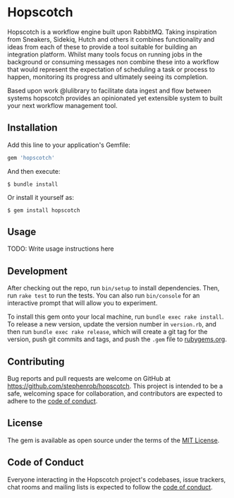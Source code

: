 # Hopscotch

Hopscotch is a workflow engine built upon RabbitMQ. Taking inspiration from Sneakers, Sidekiq, Hutch and others it combines functionality and ideas from each of these to provide a tool suitable for building an integration platform. Whilst many tools focus on running jobs in the background or consuming messages non combine these into a workflow that would represent the expectation of scheduling a task or process to happen, monitoring its progress and ultimately seeing its completion.

Based upon work @lulibrary to facilitate data ingest and flow between systems hopscotch provides an opinionated yet extensible system to built your next workflow management tool.

## Installation

Add this line to your application's Gemfile:

```ruby
gem 'hopscotch'
```

And then execute:

    $ bundle install

Or install it yourself as:

    $ gem install hopscotch

## Usage

TODO: Write usage instructions here

## Development

After checking out the repo, run `bin/setup` to install dependencies. Then, run `rake test` to run the tests. You can also run `bin/console` for an interactive prompt that will allow you to experiment.

To install this gem onto your local machine, run `bundle exec rake install`. To release a new version, update the version number in `version.rb`, and then run `bundle exec rake release`, which will create a git tag for the version, push git commits and tags, and push the `.gem` file to [rubygems.org](https://rubygems.org).

## Contributing

Bug reports and pull requests are welcome on GitHub at https://github.com/stephenrob/hopscotch. This project is intended to be a safe, welcoming space for collaboration, and contributors are expected to adhere to the [code of conduct](https://github.com/stephenrob/hopscotch/blob/master/CODE_OF_CONDUCT.md).


## License

The gem is available as open source under the terms of the [MIT License](https://opensource.org/licenses/MIT).

## Code of Conduct

Everyone interacting in the Hopscotch project's codebases, issue trackers, chat rooms and mailing lists is expected to follow the [code of conduct](https://github.com/stephenrob/hopscotch/blob/master/CODE_OF_CONDUCT.md).
